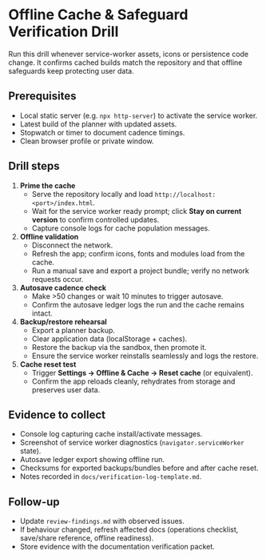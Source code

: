 # Offline Cache & Safeguard Verification Drill

Run this drill whenever service-worker assets, icons or persistence code change.
It confirms cached builds match the repository and that offline safeguards keep
protecting user data.

## Prerequisites

- Local static server (e.g. `npx http-server`) to activate the service worker.
- Latest build of the planner with updated assets.
- Stopwatch or timer to document cadence timings.
- Clean browser profile or private window.

## Drill steps

1. **Prime the cache**
   - Serve the repository locally and load `http://localhost:<port>/index.html`.
   - Wait for the service worker ready prompt; click **Stay on current version**
     to confirm controlled updates.
   - Capture console logs for cache population messages.
2. **Offline validation**
   - Disconnect the network.
   - Refresh the app; confirm icons, fonts and modules load from the cache.
   - Run a manual save and export a project bundle; verify no network requests
     occur.
3. **Autosave cadence check**
   - Make >50 changes or wait 10 minutes to trigger autosave.
   - Confirm the autosave ledger logs the run and the cache remains intact.
4. **Backup/restore rehearsal**
   - Export a planner backup.
   - Clear application data (localStorage + caches).
   - Restore the backup via the sandbox, then promote it.
   - Ensure the service worker reinstalls seamlessly and logs the restore.
5. **Cache reset test**
   - Trigger **Settings → Offline & Cache → Reset cache** (or equivalent).
   - Confirm the app reloads cleanly, rehydrates from storage and preserves user
     data.

## Evidence to collect

- Console log capturing cache install/activate messages.
- Screenshot of service worker diagnostics (`navigator.serviceWorker` state).
- Autosave ledger export showing offline run.
- Checksums for exported backups/bundles before and after cache reset.
- Notes recorded in `docs/verification-log-template.md`.

## Follow-up

- Update `review-findings.md` with observed issues.
- If behaviour changed, refresh affected docs (operations checklist, save/share
  reference, offline readiness).
- Store evidence with the documentation verification packet.
